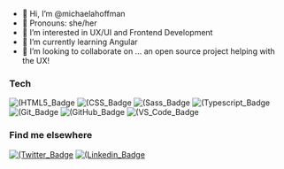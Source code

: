 - 👋 Hi, I’m @michaelahoffman
- 🙂 Pronouns: she/her
- 👀 I’m interested in UX/UI and Frontend Development
- 🌱 I’m currently learning Angular
- 💞️ I’m looking to collaborate on ... an open source project helping with the UX! 

### Tech ### 

![(HTML5_Badge](https://camo.githubusercontent.com/2fad14d202b24de54ef28fb28fc41b3fe661fc22ca72ab6045ed280d277bb536/68747470733a2f2f696d672e736869656c64732e696f2f62616467652f2d48544d4c352d4533344632363f7374796c653d666c6174266c6f676f3d68746d6c35266c6f676f436f6c6f723d7768697465) ![(CSS_Badge](https://camo.githubusercontent.com/106cfcc1bea1938e98f03e1291b18f30091ec44513da900b54f988416824d3b7/68747470733a2f2f696d672e736869656c64732e696f2f62616467652f2d435353332d3135373242363f7374796c653d666c6174266c6f676f3d63737333266c6f676f436f6c6f723d7768697465) ![(Sass_Badge](https://camo.githubusercontent.com/f2ec0c17c86b1f972b60ed9a58a325e2bd41ccd110be1db9a723623de15fdfc7/68747470733a2f2f696d672e736869656c64732e696f2f62616467652f2d536173732d6363363639393f7374796c653d666c6174266c6f676f3d73617373266c6f676f436f6c6f723d666666666666) ![(Typescript_Badge](https://img.shields.io/badge/Typescript-3178c6?style=flat-square&lableColor=1ca0f1&logo=typescript&logoColor=white)
![(Git_Badge](https://camo.githubusercontent.com/ca51e630ca5d23785b14d5122a126bd79bb31c6eb3a9cc3bec2807e4fb2769be/687474703a2f2f696d672e736869656c64732e696f2f62616467652f2d4769742d4631353032463f7374796c653d666c6174266c6f676f3d676974266c6f676f436f6c6f723d464646464646) ![(GitHub_Badge](https://camo.githubusercontent.com/e6827ddacb39b17e677eaffdae6995da1cc09076e4d50f2b816d2758873f438c/687474703a2f2f696d672e736869656c64732e696f2f62616467652f2d4769746875622d3030303030303f7374796c653d666c6174266c6f676f3d676974687562266c6f676f436f6c6f723d464646464646) ![(VS_Code_Badge](https://camo.githubusercontent.com/dcba282d85f141d78beb44a3a4f48c7f929f3ac7aaedd77a490e7a64fdcf2096/687474703a2f2f696d672e736869656c64732e696f2f62616467652f2d5653253230436f64652d3030374143433f7374796c653d666c6174266c6f676f3d76697375616c25323073747564696f253230636f6465266c6f676f436f6c6f723d7768697465)

### Find me elsewhere ### 

[![(Twitter_Badge](https://img.shields.io/badge/Twitter-1ca0f1?style=flat-square&lableColor=1ca0f1&logo=twitter&logoColor=white&link=https://twitter.com/md_hoffman)](https://twitter.com/md_hoffman) [![(Linkedin_Badge](https://img.shields.io/badge/Linkedin-blue?style=flat-square&lableColor=1ca0f1&logo=Linkedin&logoColor=white&link=https://www.linkedin.com/in/michaeladhoffman/)](https://www.linkedin.com/in/michaeladhoffman/)

